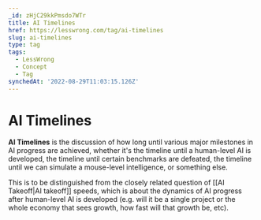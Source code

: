 ```yaml
---
_id: zHjC29kkPmsdo7WTr
title: AI Timelines
href: https://lesswrong.com/tag/ai-timelines
slug: ai-timelines
type: tag
tags:
  - LessWrong
  - Concept
  - Tag
synchedAt: '2022-08-29T11:03:15.126Z'
---
```

# AI Timelines

**AI Timelines** is the discussion of how long until various major milestones in AI progress are achieved, whether it's the timeline until a human-level AI is developed, the timeline until certain benchmarks are defeated, the timeline until we can simulate a mouse-level intelligence, or something else.

This is to be distinguished from the closely related question of [[AI Takeoff|AI takeoff]] speeds, which is about the dynamics of AI progress after human-level AI is developed (e.g. will it be a single project or the whole economy that sees growth, how fast will that growth be, etc).